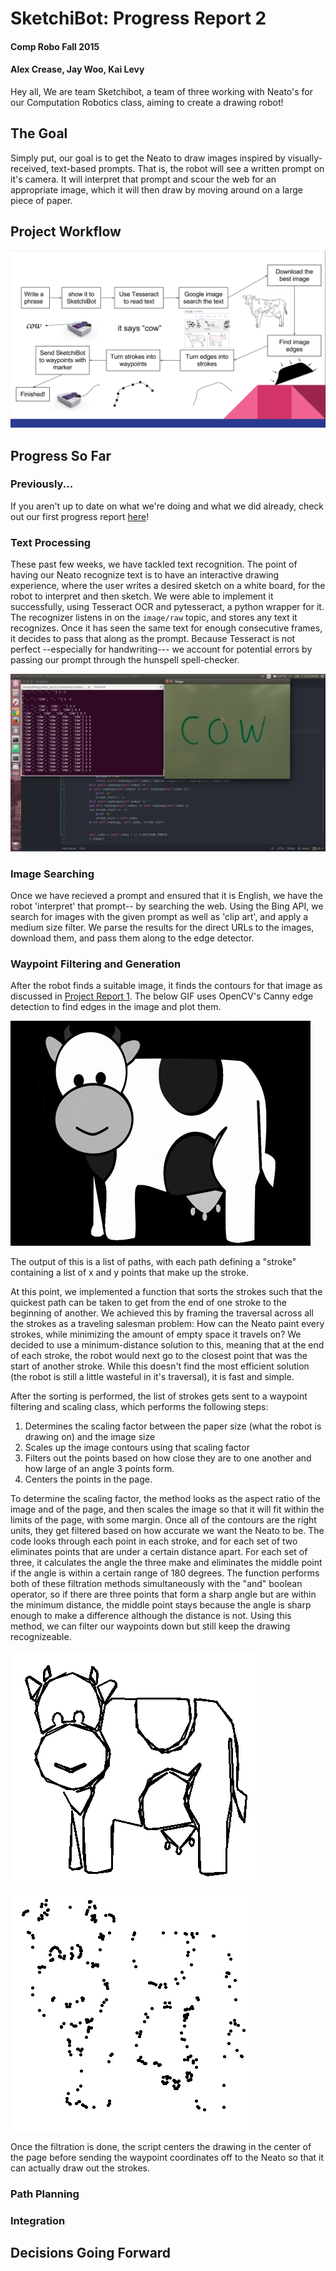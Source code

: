 # SketchiBot: Progress Report 2
#### Comp Robo Fall 2015
#### Alex Crease, Jay Woo, Kai Levy

Hey all,
We are team Sketchibot, a team of three working with Neato's for our Computation Robotics class, aiming to create a drawing robot!

## The Goal
Simply put, our goal is to get the Neato to draw images inspired by visually-received, text-based prompts. That is, the robot will see a written prompt on it's camera. It will interpret that prompt and scour the web for an appropriate image, which it will then draw by moving around on a large piece of paper.

## Project Workflow

![Our ideal project workflow](../images/project_workflow.png)

## Progress So Far

### Previously...

If you aren't up to date on what we're doing and what we did already, check out our first progress report [here](https://github.com/kailevy/sketchibot/blob/master/stories/story1.md)!

### Text Processing
These past few weeks, we have tackled text recognition. The point of having our Neato recognize text is to have an interactive drawing experience, where the user writes a desired sketch on a white board, for the robot to interpret and then sketch. We were able to implement it successfully, using Tesseract OCR and pytesseract, a python wrapper for it. The recognizer listens in on the `image/raw` topic, and stores any text it recognizes. Once it has seen the same text for enough consecutive frames, it decides to pass that along as the prompt. Because Tesseract is not perfect --especially for handwriting--- we account for potential errors by passing our prompt through the hunspell spell-checker.

![Tesseract doing it's thing](../images/text_reading.png)

### Image Searching
Once we have recieved a prompt and ensured that it is English, we have the robot 'interpret' that prompt-- by searching the web. Using the Bing API, we search for images with the given prompt as well as 'clip art', and apply a medium size filter. We parse the results for the direct URLs to the images, download them, and pass them along to the edge detector.

### Waypoint Filtering and Generation

After the robot finds a suitable image, it finds the contours for that image as discussed in [Project Report 1](https://github.com/kailevy/sketchibot/blob/master/stories/story1.md). The below GIF uses OpenCV's Canny edge detection to find edges in the image and plot them.

![Contour plotting of a cow!](../images/cow_gif.gif)

The output of this is a list of paths, with each path defining a "stroke" containing a list of x and y points that make up the stroke.

At this point, we implemented a function that sorts the strokes such that the quickest path can be taken to get from the end of one stroke to the beginning of another. We achieved this by framing the traversal across all the strokes as a traveling salesman problem: How can the Neato paint every strokes, while minimizing the amount of empty space it travels on? We decided to use a minimum-distance solution to this, meaning that at the end of each stroke, the robot would next go to the closest point that was the start of another stroke. While this doesn't find the most efficient solution (the robot is still a little wasteful in it's traversal), it is fast and simple.

After the sorting is performed, the list of strokes gets sent to a waypoint filtering and scaling class, which performs the following steps:

1. Determines the scaling factor between the paper size (what the robot is drawing on) and the image size
2. Scales up the image contours using that scaling factor
3. Filters out the points based on how close they are to one another and how large of an angle 3 points form.
4. Centers the points in the page.

To determine the scaling factor, the method looks as the aspect ratio of the image and of the page, and then scales the image so that it will fit within the limits of the page, with some margin. Once all of the contours are the right units, they get filtered based on how accurate we want the Neato to be. The code looks through each point in each stroke, and for each set of two eliminates points that are under a certain distance apart. For each set of three, it calculates the angle the three make and eliminates the middle point if the angle is within a certain range of 180 degrees. The function performs both of these filtration methods simultaneously with the "and" boolean operator, so if there are three points that form a sharp angle but are within the minimum distance, the middle point stays because the angle is sharp enough to make a difference although the distance is not. Using this method, we can filter our waypoints down but still keep the drawing recognizeable.

![The filtered contours of the cow!](../images/cow_contours.png) ![The waypoints of the cow!](../images/cow_waypoints.png)

Once the filtration is done, the script centers the drawing in the center of the page before sending the waypoint coordinates off to the Neato so that it can actually draw out the strokes.

### Path Planning


### Integration

## Decisions Going Forward
